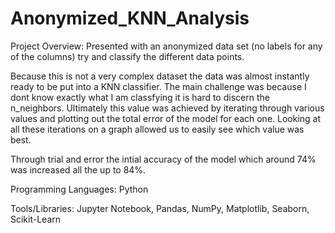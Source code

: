 # Anonymized_KNN_Analysis

Project Overview: Presented with an anonymized data set (no labels for any of the columns) try and classify the different data points.

Because this is not a very complex dataset the data was almost instantly ready to be put into a KNN classifier. The main challenge was because I dont know exactly what I am classfying it is hard to discern the n_neighbors. Ultimately this value was achieved by iterating through various values and plotting out the total error of the model for each one. Looking at all these iterations on a graph allowed us to easily see which value was best.

Through trial and error the intial accuracy of the model which around 74% was increased all the up to 84%.

Programming Languages: Python

Tools/Libraries: Jupyter Notebook, Pandas, NumPy, Matplotlib, Seaborn, Scikit-Learn



